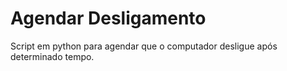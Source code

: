 # Agendar Desligamento 
 Script em python para agendar que o computador desligue após determinado tempo.
